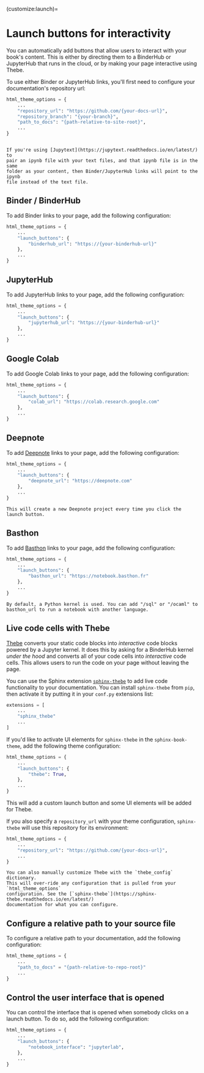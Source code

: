 (customize:launch)=
# Launch buttons for interactivity

You can automatically add buttons that allow users to interact with your
book's content. This is either by directing them to a BinderHub or JupyterHub
that runs in the cloud, or by making your page interactive using Thebe.

To use either Binder or JupyterHub links, you'll first need to configure your
documentation's repository url:

```python
html_theme_options = {
    ...
    "repository_url": "https://github.com/{your-docs-url}",
    "repository_branch": "{your-branch}",
    "path_to_docs": "{path-relative-to-site-root}",
    ...
}
```

```{margin} Paired ipynb files

If you're using [Jupytext](https://jupytext.readthedocs.io/en/latest/) to
pair an ipynb file with your text files, and that ipynb file is in the same
folder as your content, then Binder/JupyterHub links will point to the ipynb
file instead of the text file.
```

## Binder / BinderHub

To add Binder links to your page, add the following configuration:

```python
html_theme_options = {
    ...
    "launch_buttons": {
        "binderhub_url": "https://{your-binderhub-url}"
    },
    ...
}
```

## JupyterHub

To add JupyterHub links to your page, add the following configuration:

```python
html_theme_options = {
    ...
    "launch_buttons": {
        "jupyterhub_url": "https://{your-binderhub-url}"
    },
    ...
}
```

## Google Colab

To add Google Colab links to your page, add the following configuration:

```python
html_theme_options = {
    ...
    "launch_buttons": {
        "colab_url": "https://colab.research.google.com"
    },
    ...
}
```

## Deepnote

To add [Deepnote](https://deepnote.com) links to your page, add the following configuration:

```python
html_theme_options = {
    ...
    "launch_buttons": {
        "deepnote_url": "https://deepnote.com"
    },
    ...
}
```

```{warning}
This will create a new Deepnote project every time you click the launch button.
```

## Basthon

To add [Basthon](https://basthon.fr/) links to your page, add the following configuration:

```python
html_theme_options = {
    ...
    "launch_buttons": {
        "basthon_url": "https://notebook.basthon.fr"
    },
    ...
}
```

```{tip}
By default, a Python kernel is used. You can add "/sql" or "/ocaml" to basthon_url to run a notebook with another language.
```

## Live code cells with Thebe

[Thebe](http://thebe.readthedocs.org/) converts your static code blocks into
*interactive* code blocks powered by a Jupyter kernel. It does this by asking for a BinderHub kernel
*under the hood* and converts all of your
code cells into *interactive* code cells. This allows users to run the code on
your page without leaving the page.

You can use the Sphinx extension
[`sphinx-thebe`](https://sphinx-thebe.readthedocs.io/en/latest/) to add
live code functionality to your documentation. You can install `sphinx-thebe` from `pip`,
then activate it by putting it in your `conf.py` extensions list:

```python
extensions = [
    ...
    "sphinx_thebe"
    ...
]
```

If you'd like to activate UI elements for `sphinx-thebe` in the `sphinx-book-theme`,
add the following theme configuration:

```python
html_theme_options = {
    ...
    "launch_buttons": {
        "thebe": True,
    },
    ...
}
```

This will add a custom launch button and some UI elements will be added for Thebe.

If you also specify a `repository_url` with your theme configuration, `sphinx-thebe`
will use this repository for its environment:

```python
html_theme_options = {
    ...
    "repository_url": "https://github.com/{your-docs-url}",
    ...
}
```

```{tip}
You can also manually customize Thebe with the `thebe_config` dictionary.
This will over-ride any configuration that is pulled from your `html_theme_options`
configuration. See the [`sphinx-thebe`](https://sphinx-thebe.readthedocs.io/en/latest/)
documentation for what you can configure.
```

## Configure a relative path to your source file

To configure a relative path to your documentation, add the following configuration:

```python
html_theme_options = {
    ...
    "path_to_docs" = "{path-relative-to-repo-root}"
    ...
}
```

## Control the user interface that is opened

You can control the interface that is opened when somebody clicks on a launch button.
To do so, add the following configuration:

```python
html_theme_options = {
    ...
    "launch_buttons": {
        "notebook_interface": "jupyterlab",
    },
    ...
}
```
